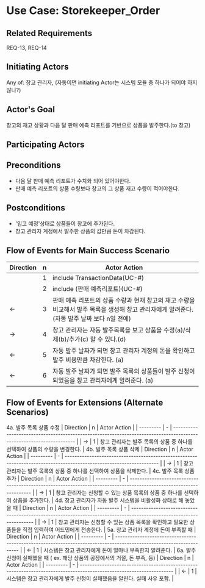 # Use Case: Storekeeper_Order

## **Related Requirements**

REQ-13, REQ-14

## **Initiating Actors**

Any of: 창고 관리자, (자동이면 initiating Actor는 시스템 모듈 중 하나가 되어야 하지 않나?)

## **Actor's Goal**

 창고의 재고 상황과 다음 달 판매 예측 리포트를 기반으로 상품을 발주한다.(to 창고)

## **Participating Actors**



## **Preconditions**
- 다음 달 판매 예측 리포트가 수치화 되어 있어야한다.
- 판매 예측 리포트의 상품 수량보다 창고의 그 상품 재고 수량이 적어야한다.

## **Postconditions**
- '입고 예정'상태로 상품들이 창고에 추가된다.
- 창고 관리자 계정에서 발주한 상품의 값만큼 돈이 차감된다.


## Flow of Events for Main Success Scenario
| Direction | n | Actor Action                                                                                                         |
| --------- | - | -------------------------------------------------------------------------------------------------------------------- |
|          | 1 | include TransactionData(UC-#) |
|          | 2 | include (판매 예측리포트)(UC-#) |
|  ←       | 3 | 판매 예측 리포트의 상품 수량과 현재 창고의 재고 수량을 비교해서 발주 목록을 생성해 창고 관리자에게 알려준다. (자동 발주 날짜 보다 n일 전에)  |
|  →       | 4 | 창고 관리자는 자동 발주목록을 보고 상품을 수정(a)/삭제(b)/추가(c) 할 수 있다.(d) |
|  ←       | 5 | 자동 발주 날짜가 되면 창고 관리자 계정의 돈을 확인하고 발주 비용만큼 차감한다. (a) |
|  ←       | 6 | 자동 발주 날짜가 되면 발주 목록의 상품들이 발주 신청이 되었음을 창고 관리자에게 알려준다. (a) |



## Flow of Events for Extensions (Alternate Scenarios)
4a. 발주 목록 상품 수정 
| Direction | n | Actor Action                                                                                                         |
| --------- | - | -------------------------------------------------------------------------------------------------------------------- |
| →         | 1 | 창고 관리자는 발주 목록의 상품 중 하나를 선택하여 상품의 수량을 변경한다.  |
4b. 발주 목록 상품 삭제
| Direction | n | Actor Action                                                                                                         |
| --------- | - | -------------------------------------------------------------------------------------------------------------------- |
| →         | 1 | 창고 관리자는 발주 목록의 상품 중 하나를 선택하여 상품을 삭제한다.  |
4c. 발주 목록 상품 추가 
| Direction | n | Actor Action                                                                                                         |
| --------- | - | -------------------------------------------------------------------------------------------------------------------- |
| →         | 1 | 창고 관리자는 신청할 수 있는 상품 목록의 상품 중 하나를 선택하여 상품을 추가한다.  |
4d. 창고 관리자가 자동 발주 시스템을 비활성화 상태로 해 놓았을 때
| Direction | n | Actor Action                                                                                                         |
| --------- | - | -------------------------------------------------------------------------------------------------------------------- |
| →         | 1 | 창고 관리자는 신청할 수 있는 상품 목록을 확인하고 필요한 상품들을 직접 입력하여 어드민에게 전송한다.  |
5a. 창고 관리자 계정에 돈이 부족할 때
| Direction | n | Actor Action                                                                                                         |
| --------- | - | -------------------------------------------------------------------------------------------------------------------- |
| ←         | 1 | 시스템은 창고 관리자에게 돈이 얼마나 부족한지 알려준다.  |
6a. 발주 신청이 실패했을 때 ( ex. 해당 상품의 공장에서의 거절, 돈 부족, 등)
| Direction | n | Actor Action                                                                                                         |
| --------- | - | -------------------------------------------------------------------------------------------------------------------- |
| ←         | 1 | 시스템은 창고 관리자에게 발주 신청이 실패했음을 알린다. 실패 사유 포함.  |

